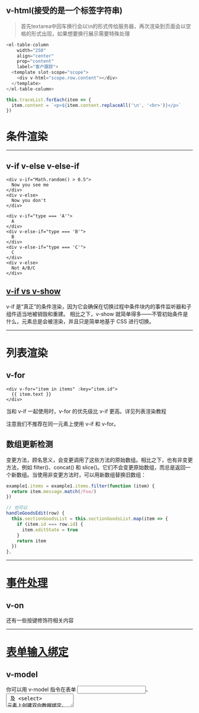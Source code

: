 ## v-html(接受的是一个标签字符串)
> 首先textarea中回车换行会以\n的形式传给服务器，再次渲染到页面会以空格的形式出现，如果想要换行展示需要特殊处理
```js
<el-table-column
    width="250"
    align="center"
    prop="content"
    label="客户跟踪">
  <template slot-scope="scope">
    <div v-html="scope.row.content"></div>
  </template>
</el-table-column>

this.traceList.forEach(item => {
  item.content = `<p>${item.content.replaceAll('\n', '<br>')}</p>`
})
```


# 条件渲染
- - -
## v-if v-else v-else-if
```
<div v-if="Math.random() > 0.5">
  Now you see me
</div>
<div v-else>
  Now you don't
</div>

<div v-if="type === 'A'">
  A
</div>
<div v-else-if="type === 'B'">
  B
</div>
<div v-else-if="type === 'C'">
  C
</div>
<div v-else>
  Not A/B/C
</div>
```

## [v-if vs v-show](https://cn.vuejs.org/v2/guide/conditional.html#v-show)
v-if 是“真正”的条件渲染，因为它会确保在切换过程中条件块内的事件监听器和子组件适当地被销毁和重建。
相比之下，v-show 就简单得多——不管初始条件是什么，元素总是会被渲染，并且只是简单地基于 CSS 进行切换。
- - -

# 列表渲染
## v-for
```
<div v-for="item in items" :key="item.id">
  {{ item.text }}
</div>
```

当和 v-if 一起使用时，v-for 的优先级比 v-if 更高。详见列表渲染教程

注意我们不推荐在同一元素上使用 v-if 和 v-for。

## 数组更新检测
变更方法，顾名思义，会变更调用了这些方法的原始数组。相比之下，也有非变更方法，例如 filter()、concat() 和 slice()。它们不会变更原始数组，而总是返回一个新数组。当使用非变更方法时，可以用新数组替换旧数组：
```js
example1.items = example1.items.filter(function (item) {
  return item.message.match(/Foo/)
})

// 也可以
handleGoodsEdit(row) {
  this.sectionGoodsList = this.sectionGoodsList.map(item => {
    if (item.id === row.id) {
      item.editState = true
    }
    return item
  })
},
```
- - -

# [事件处理](https://cn.vuejs.org/v2/guide/events.html)
## v-on
还有一些按键修饰符相关内容
- - -

# [表单输入绑定](https://cn.vuejs.org/v2/guide/forms.html)
## v-model
你可以用 v-model 指令在表单 <input>、<textarea> 及 <select> 元素上创建双向数据绑定。

```
<el-form ref="dataForm" :rules="rules" :model="temp" label-position="left" label-width="70px" style="width: 400px; margin-left:50px;">
	<el-form-item :label="$t('table.id')" prop="symbol">
		<el-input v-model="temp.symbol" />
	</el-form-item>
</el-form>
```


<input v-model="message" placeholder="edit me">
<p>Message is: {{ message }}</p>

就是监听可输入控件的值
你可以用 v-model 指令在表单 <input>、<textarea> 及 <select> 元素上创建双向数据绑定。它会根据控件类型自动选取正确的方法来更新元素。尽管有些神奇，但 v-model 本质上不过是语法糖。它负责监听用户的输入事件以更新数据，并对一些极端场景进行一些特殊处理。

.lazy - 取代 input 监听 change 事件
.number - 输入字符串转为有效的数字
.trim - 输入首尾空格过滤
